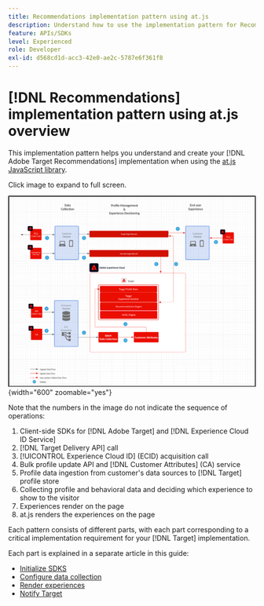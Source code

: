 ```yaml
---
title: Recommendations implementation pattern using at.js
description: Understand how to use the implementation pattern for Recommendations with at.js
feature: APIs/SDKs
level: Experienced
role: Developer
exl-id: d568cd1d-acc3-42e0-ae2c-5787e6f361f8
---
```

# [!DNL Recommendations] implementation pattern using at.js overview

This implementation pattern helps you understand and create your [!DNL Adobe Target Recommendations] implementation when using the [at.js JavaScript library](/help/dev/implement/client-side/atjs/how-atjs-works/overview.md).

Click image to expand to full screen.

![Adobe Target architecture diagram](/help/dev/patterns/assets/architecture-chart.png){width="600" zoomable="yes"}

Note that the numbers in the image do not indicate the sequence of operations:

1. Client-side SDKs for [!DNL Adobe Target] and [!DNL Experience Cloud ID Service]
1. [!DNL Target Delivery API] call
1. [!UICONTROL Experience Cloud ID] (ECID) acquisition call
1. Bulk profile update API and [!DNL Customer Attributes] (CA) service
1. Profile data ingestion from customer's data sources to [!DNL Target] profile store
1. Collecting profile and behavioral data and deciding which experience to show to the visitor
1. Experiences render on the page
1. at.js renders the experiences on the page

Each pattern consists of different parts, with each part corresponding to a critical implementation requirement for your [!DNL Target] implementation.

Each part is explained in a separate article in this guide: 

* [Initialize SDKS](/help/dev/patterns/recs-atjs/initialize-sdk.md)
* [Configure data collection](/help/dev/patterns/recs-atjs/data-collection.md)
* [Render experiences](/help/dev/patterns/recs-atjs/render-experiences.md)
* [Notify Target](/help/dev/patterns/recs-atjs/notify-target.md)
